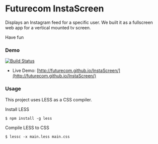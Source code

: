 Futurecom InstaScreen
===========

Displays an Instagram feed for a specific user.
We built it as a fullscreen web app for a vertical mounted tv screen.

Have fun

### Demo ###

[![Build Status](https://travis-ci.org/Futurecom/InstaScreen.png?branch=travis)](https://travis-ci.org/Futurecom/InstaScreen)

* Live Demo: [http://futurecom.github.io/InstaScreen/](http://futurecom.github.io/InstaScreen/)

### Usage ###

This project uses LESS as a CSS compiler.

Install LESS
```shell
$ npm install -g less
```

Compile LESS to CSS
```shell
$ lessc -x main.less main.css
```